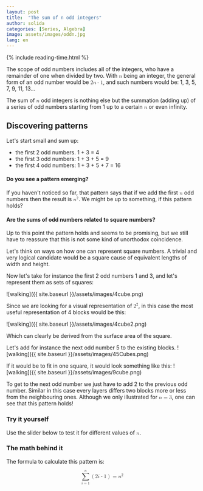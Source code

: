 ```yaml
---
layout: post
title:  "The sum of n odd integers"
author: solida
categories: [Series, Algebra]
image: assets/images/oddn.jpg
lang: en
---
```

{% include reading-time.html %}

The scope of odd numbers includes all of the integers, who have a remainder of one when divided by two.
With <math display="inline"><mi>n</mi></math> being an integer, the general form of an odd number would be <math display="inline"><mn>2</mn><mi>n</mi><mo>-</mo><mn>1</mn></math>, and such numbers would be: 1, 3, 5, 7, 9, 11, 13...

The sum of <math display="inline"><mi>n</mi></math> odd integers is nothing else but the summation (adding up) of a series of odd numbers starting 
from 1 up to a certain <math display="inline"><mi>n</mi></math> or even infinity. 

## Discovering patterns

Let's start small and sum up:
- the first 2 odd numbers. 1 + 3 = 4   
- the first 3 odd numbers: 1 + 3 + 5 = 9 
- the first 4 odd numbers: 1 + 3 + 5 + 7 = 16

#### Do you see a pattern emerging? 
If you haven't noticed so far, that pattern says that if we add the first <math display="inline"> <mi>n</mi></math> odd numbers then the result is <math display="inline"> <msup> <mi>n</mi> <mn>2</mn> </msup> </math>. 
We might be up to something, if this pattern holds?

#### Are the sums of odd numbers related to square numbers?
Up to this point the pattern holds and seems to be promising, but we still have to reassure that this is not some kind of unorthodox coincidence.

Let's think on ways on how one can represent square numbers. A trivial and very logical candidate would be a square cause of equivalent lengths of width and height.

Now let's take for instance the first 2 odd numbers 1 and 3, and let's represent them as sets of squares:

![walking]({{ site.baseurl }}/assets/images/4cube.png)

Since we are looking for a visual representation of <math display="inline"> <msup> <mi>2</mi> <mn>2</mn> </msup> </math>, in this case the most useful representation of 4 blocks would be this:

![walking]({{ site.baseurl }}/assets/images/4cube2.png)

Which can clearly be derived from the surface area of the square.

Let's add for instance the next odd number 5 to the existing blocks.
![walking]({{ site.baseurl }}/assets/images/45Cubes.png)

If it would be to fit in one square, it would look something like this:
![walking]({{ site.baseurl }}/assets/images/9cube.png)

To get to the next odd number we just have to add 2 to the previous odd number. Similar in this case every layers differs two blocks more or less from the neighbouring ones. Although we only illustrated for <math display="inline"><mi>n</mi><mo>=</mo><mn>3</mn></math>, one can see that this pattern holds!

### Try it yourself

Use the slider below to test it for different values of <math display="inline"><mi>n</mi></math>.
<div id="observablehq-98f591e4">
  <div class="observablehq-viewof-n"></div>
  <div class="observablehq-aba"></div>
  <div class="observablehq-sumOfOdd"></div>
</div>
<script type="module">
  import {Runtime, Inspector} from "https://cdn.jsdelivr.net/npm/@observablehq/runtime@4/dist/runtime.js";
  import define from "https://api.observablehq.com/@864af2bf64442aa6/geometric-intuition-for-sum-of-first-n-odd-numbers.js?v=3";
  (new Runtime).module(define, name => {
    if (name === "viewof n") return Inspector.into("#observablehq-98f591e4 .observablehq-viewof-n")();
    if (name === "aba") return Inspector.into("#observablehq-98f591e4 .observablehq-aba")();
    if (name === "sumOfOdd") return Inspector.into("#observablehq-98f591e4 .observablehq-sumOfOdd")();
  });
</script>

### The math behind it
The formula to calculate this pattern is:

<math display="block" xmlns="http://www.w3.org/1998/Math/MathML">
  <mrow>
   <munderover>
      <mo>∑</mo>
      <mrow>
        <mi>i</mi>
        <mo>=</mo>
        <mn>1</mn>
      </mrow>
      <mi>n</mi>
    </munderover>
    <mrow>
      <mo stretchy="true" form="prefix">(</mo>
      <mn>2</mn>
      <mi>i</mi>
      <mo>-</mo>
      <mn>1</mn>
      <mo stretchy="true" form="postfix">)</mo>
    </mrow>
    <mo>=</mo>
    <msup>
      <mi>n</mi>
      <mn>2</mn>
    </msup>
  </mrow>
</math>

